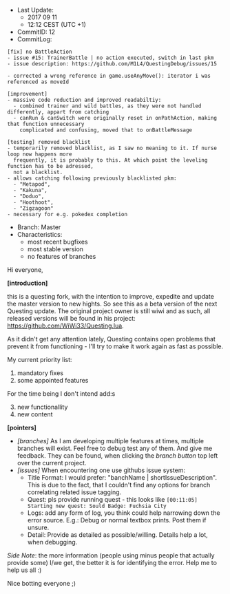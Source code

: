 - Last Update: 
    - 2017 09 11
    - 12:12 CEST  (UTC +1)
- CommitID: 12
- CommitLog: 
```
[fix] no BattleAction
- issue #15: TrainerBattle | no action executed, switch in last pkm
- issue description: https://github.com/M1L4/QuestingDebug/issues/15

- corrected a wrong reference in game.useAnyMove(): iterator i was referenced as moveId

[improvement]
- massive code reduction and improved readabiltiy:
  - combined trainer and wild battles, as they were not handled differently, appart from catching
  - canRun & canSwitch were originally reset in onPathAction, making that function unnecessary 
    complicated and confusing, moved that to onBattleMessage

[testing] removed blacklist
- temporarily removed blacklist, as I saw no meaning to it. If nurse loop now happens more 
  frequently, it is probably to this. At which point the leveling function has to be adressed,
  not a blacklist.
- allows catching following previously blacklisted pkm:
  - "Metapod",
  - "Kakuna",
  - "Doduo",
  - "Hoothoot",
  - "Zigzagoon"
- necessary for e.g. pokedex completion
```
- Branch: Master
- Characteristics:
    - most recent bugfixes
    - most stable version
    - no features of branches

Hi everyone,

**[introduction]**

this is a questing fork, with the intention to improve, expedite and update the master version to new hights.
So see this as a beta version of the next Questing update. The original project owner is still wiwi and as such,
all released versions will be found in his project: https://github.com/WiWi33/Questing.lua.

As it didn't get any attention lately, Questing contains open problems that prevent it from functioning - I'll
try to make it work again as fast as possible.

My current priority list:
1. mandatory fixes
2. some appointed features

For the time being I don't intend add:s

3. new functionallity
4. new content

**[pointers]**
- _[branches]_ As I am developing multiple features at times, multiple branches will exist. Feel free to
debug test any of them. And give me feedback. They can be found, when clicking the *branch button* top left
over the current project.
- _[issues]_ When encountering one use githubs issue system:
    - Title Format: I would prefer: "banchName | shortIssueDescription". This is due to the fact, that I couldn't find
    any options for branch correlating related issue tagging.
    - Quest: pls provide running quest - this looks like `[00:11:05] Starting new quest: Sould Badge: Fuchsia City`
    - Logs: add any form of log, you think could help narrowing down the error source. E.g.: Debug or normal textbox
    prints. Post them if unsure.
    - Detail: Provide as detailed as possible/willing. Details help a lot, when debugging.

_Side Note_: the more information (people using minus people that actually provide some) I/we get, the better it is for
identifying the error. Help me to help us all :)

Nice botting everyone ;)